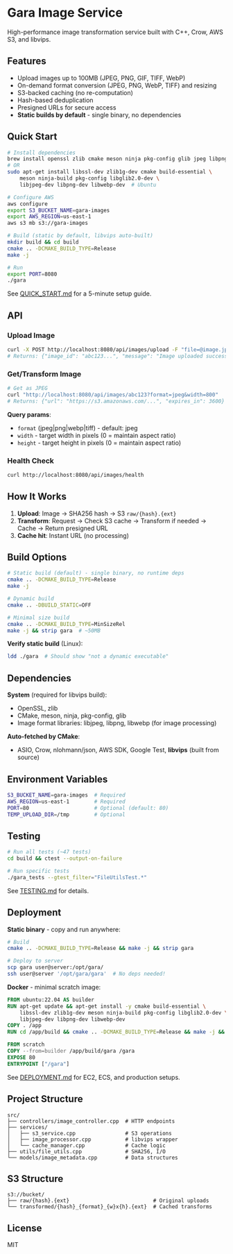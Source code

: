 # Gara Image Service

High-performance image transformation service built with C++, Crow, AWS S3, and libvips.

## Features

- Upload images up to 100MB (JPEG, PNG, GIF, TIFF, WebP)
- On-demand format conversion (JPEG, PNG, WebP, TIFF) and resizing
- S3-backed caching (no re-computation)
- Hash-based deduplication
- Presigned URLs for secure access
- **Static builds by default** - single binary, no dependencies

## Quick Start

```bash
# Install dependencies
brew install openssl zlib cmake meson ninja pkg-config glib jpeg libpng webp  # macOS
# OR
sudo apt-get install libssl-dev zlib1g-dev cmake build-essential \
    meson ninja-build pkg-config libglib2.0-dev \
    libjpeg-dev libpng-dev libwebp-dev  # Ubuntu

# Configure AWS
aws configure
export S3_BUCKET_NAME=gara-images
export AWS_REGION=us-east-1
aws s3 mb s3://gara-images

# Build (static by default, libvips auto-built)
mkdir build && cd build
cmake .. -DCMAKE_BUILD_TYPE=Release
make -j

# Run
export PORT=8080
./gara
```

See [QUICK_START.md](QUICK_START.md) for a 5-minute setup guide.

## API

### Upload Image
```bash
curl -X POST http://localhost:8080/api/images/upload -F "file=@image.jpg"
# Returns: {"image_id": "abc123...", "message": "Image uploaded successfully"}
```

### Get/Transform Image
```bash
# Get as JPEG
curl "http://localhost:8080/api/images/abc123?format=jpeg&width=800"
# Returns: {"url": "https://s3.amazonaws.com/...", "expires_in": 3600}
```

**Query params**:
- `format` (jpeg|png|webp|tiff) - default: jpeg
- `width` - target width in pixels (0 = maintain aspect ratio)
- `height` - target height in pixels (0 = maintain aspect ratio)

### Health Check
```bash
curl http://localhost:8080/api/images/health
```

## How It Works

1. **Upload**: Image → SHA256 hash → S3 `raw/{hash}.{ext}`
2. **Transform**: Request → Check S3 cache → Transform if needed → Cache → Return presigned URL
3. **Cache hit**: Instant URL (no processing)

## Build Options

```bash
# Static build (default) - single binary, no runtime deps
cmake .. -DCMAKE_BUILD_TYPE=Release
make -j

# Dynamic build
cmake .. -DBUILD_STATIC=OFF

# Minimal size build
cmake .. -DCMAKE_BUILD_TYPE=MinSizeRel
make -j && strip gara  # ~50MB
```

**Verify static build** (Linux):
```bash
ldd ./gara  # Should show "not a dynamic executable"
```

## Dependencies

**System** (required for libvips build):
- OpenSSL, zlib
- CMake, meson, ninja, pkg-config, glib
- Image format libraries: libjpeg, libpng, libwebp (for image processing)

**Auto-fetched by CMake**:
- ASIO, Crow, nlohmann/json, AWS SDK, Google Test, **libvips** (built from source)

## Environment Variables

```bash
S3_BUCKET_NAME=gara-images  # Required
AWS_REGION=us-east-1        # Required
PORT=80                     # Optional (default: 80)
TEMP_UPLOAD_DIR=/tmp        # Optional
```

## Testing

```bash
# Run all tests (~47 tests)
cd build && ctest --output-on-failure

# Run specific tests
./gara_tests --gtest_filter="FileUtilsTest.*"
```

See [TESTING.md](TESTING.md) for details.

## Deployment

**Static binary** - copy and run anywhere:
```bash
# Build
cmake .. -DCMAKE_BUILD_TYPE=Release && make -j && strip gara

# Deploy to server
scp gara user@server:/opt/gara/
ssh user@server '/opt/gara/gara'  # No deps needed!
```

**Docker** - minimal scratch image:
```dockerfile
FROM ubuntu:22.04 AS builder
RUN apt-get update && apt-get install -y cmake build-essential \
    libssl-dev zlib1g-dev meson ninja-build pkg-config libglib2.0-dev \
    libjpeg-dev libpng-dev libwebp-dev
COPY . /app
RUN cd /app/build && cmake .. -DCMAKE_BUILD_TYPE=Release && make -j && strip gara

FROM scratch
COPY --from=builder /app/build/gara /gara
EXPOSE 80
ENTRYPOINT ["/gara"]
```

See [DEPLOYMENT.md](DEPLOYMENT.md) for EC2, ECS, and production setups.

## Project Structure

```
src/
├── controllers/image_controller.cpp  # HTTP endpoints
├── services/
│   ├── s3_service.cpp                # S3 operations
│   ├── image_processor.cpp           # libvips wrapper
│   └── cache_manager.cpp             # Cache logic
├── utils/file_utils.cpp              # SHA256, I/O
└── models/image_metadata.cpp         # Data structures
```

## S3 Structure

```
s3://bucket/
├── raw/{hash}.{ext}                           # Original uploads
└── transformed/{hash}_{format}_{w}x{h}.{ext}  # Cached transforms
```

## License

MIT
